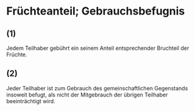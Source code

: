 # Früchteanteil; Gebrauchsbefugnis



## (1)

 Jedem Teilhaber gebührt ein seinem Anteil entsprechender Bruchteil der Früchte.

## (2)

 Jeder Teilhaber ist zum Gebrauch des gemeinschaftlichen Gegenstands insoweit befugt, als nicht der Mitgebrauch der übrigen Teilhaber beeinträchtigt wird. 

